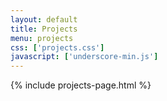 ```yaml
---
layout: default
title: Projects
menu: projects
css: ['projects.css']
javascript: ['underscore-min.js']
---
```

{% include projects-page.html %}